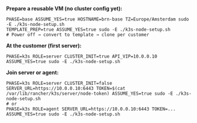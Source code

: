 **Prepare a reusable VM (no cluster config yet):**

```
PHASE=base ASSUME_YES=true HOSTNAME=brn-base TZ=Europe/Amsterdam sudo -E ./k3s-node-setup.sh
TEMPLATE_PREP=true ASSUME_YES=true sudo -E ./k3s-node-setup.sh
# Power off → convert to template → clone per customer
```


**At the customer (first server):**
```
PHASE=k3s ROLE=server CLUSTER_INIT=true API_VIP=10.0.0.10 ASSUME_YES=true sudo -E ./k3s-node-setup.sh
```

**Join server or agent:**
```
PHASE=k3s ROLE=server CLUSTER_INIT=false SERVER_URL=https://10.0.0.10:6443 TOKEN=$(cat /var/lib/rancher/k3s/server/node-token) ASSUME_YES=true sudo -E ./k3s-node-setup.sh
# or
PHASE=k3s ROLE=agent SERVER_URL=https://10.0.0.10:6443 TOKEN=... ASSUME_YES=true sudo -E ./k3s-node-setup.sh
```
